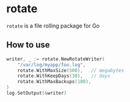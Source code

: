 # rotate
`rotate` is a file rolling package for Go

## How to use
```go
writer, _ := rotate.NewRotateWriter(
    "/var/log/myapp/foo.log",
    rotate.WithMaxSize(500),   // megabytes
    rotate.WithKeepDays(30),   // days
    rotate.WithMaxBackups(100), 
)
log.SetOutput(&writer)
```